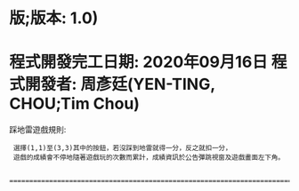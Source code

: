  版;版本: 1.0)
 ====================================================================================================
 程式開發完工日期: 2020年09月16日
 程式開發者: 周彥廷(YEN-TING, CHOU;Tim Chou)
 ====================================================================================================
 踩地雷遊戲規則:
   
     選擇(1,1)至(3,3)其中的按鈕，若沒踩到地雷就得一分，反之就扣一分，
     遊戲的成績會不停地隨著遊戲玩的次數而累計，成績資訊於公告彈跳視窗及遊戲畫面左下角。

     ===================================================================================================
